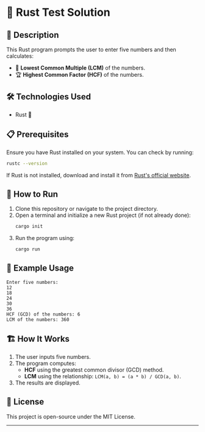 # 🦀 Rust Test Solution

## 📌 Description
This Rust program prompts the user to enter five numbers and then calculates:
- 🔢 **Lowest Common Multiple (LCM)** of the numbers.
- 🏆 **Highest Common Factor (HCF)** of the numbers.

## 🛠️ Technologies Used
- Rust 🦀

## 📋 Prerequisites
Ensure you have Rust installed on your system. You can check by running:
```sh
rustc --version
```
If Rust is not installed, download and install it from [Rust's official website](https://www.rust-lang.org/).

## 🚀 How to Run
1. Clone this repository or navigate to the project directory.
2. Open a terminal and initialize a new Rust project (if not already done):
   ```sh
   cargo init
   ```
3. Run the program using:
   ```sh
   cargo run
   ```

## 📝 Example Usage
```
Enter five numbers:
12
18
24
30
36
HCF (GCD) of the numbers: 6
LCM of the numbers: 360
```

## 🏗️ How It Works
1. The user inputs five numbers.
2. The program computes:
   - **HCF** using the greatest common divisor (GCD) method.
   - **LCM** using the relationship: `LCM(a, b) = (a * b) / GCD(a, b)`.
3. The results are displayed.

## 📜 License
This project is open-source under the MIT License.

---


